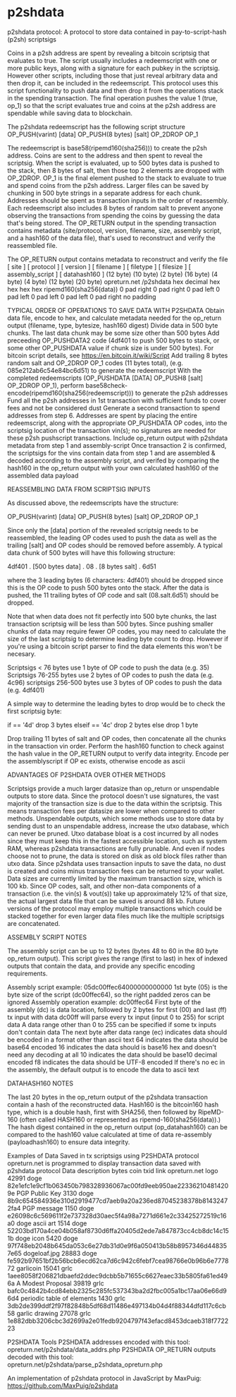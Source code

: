 # p2shdata
p2shdata protocol: A protocol to store data contained in pay-to-script-hash (p2sh) scriptsigs

Coins in a p2sh address are spent by revealing a bitcoin scriptsig that evaluates to true. The script usually includes a redeemscript with one or more public keys, along with a signature for each pubkey in the scriptsig. However other scripts, including those that just reveal arbitrary data and then drop it, can be included in the redeemscript. This protocol uses this script functionality to push data and then drop it from the operations stack in the spending transaction. The final operation pushes the value 1 (true, op_1) so that the script evaluates true and coins at the p2sh address are spendable while saving data to blockchain.
 
The p2shdata redeemscript has the following script structure	                             
OP_PUSH(varint) [data] OP_PUSH(8 bytes) [salt] OP_2DROP OP_1	
 
The redeemscript is base58(ripemd160(sha256))) to create the p2sh address. Coins are sent to the address and then spent to reveal the scriptsig. When the script is evaluated, up to 500 bytes data is pushed to the stack, then 8 bytes of salt, then those top 2 elements are dropped with OP_2DROP. OP_1 is the final element pushed to the stack to evaluate to true and spend coins from the p2sh address. Larger files can be saved by chunking in 500 byte strings in a separate address for each chunk. Addresses should be spent as transaction inputs in the order of reassembly. Each redeemscript also includes 8 bytes of random salt to prevent anyone observing the transactions from spending the coins by guessing the data that's being stored. The OP_RETURN output in the spending transaction contains metadata (site/protocol, version, filename, size, assembly script, and a hash160 of the data file), that's used to reconstruct and verify the reassembled file.

The OP_RETURN output contains metadata to reconstruct and verify the file
[ site ]	[ protocol ]	[ version ]	[ filename ]	[ filetype ]	[ filesize ]	[ assembly_script ]	[ datahash160 ]
(12 byte)	(10 byte)	(2 byte)	(16 byte)	(4 byte)	(4 byte)	(12 byte)	(20 byte)
opreturn.net	/p2shdata	hex decimal	hex	hex	hex	hex	ripemd160(sha256(data))
0 pad right	0 pad right	0 pad left	0 pad left	0 pad left	0 pad left	0 pad right	no padding


TYPICAL ORDER OF OPERATIONS TO SAVE DATA WITH P2SHDATA
Obtain data file, encode to hex, and calculate metadata needed for the op_return output (filename, type, bytesize, hash160 digest)
Divide data in 500 byte chunks. The last data chunk may be some size other than 500 bytes
Add preceeding OP_PUSHDATA2 code (4df401 to push 500 bytes to stack, or some other OP_PUSHDATA value if chunk size is under 500 bytes). For bitcoin script details, see https://en.bitcoin.it/wiki/Script
Add trailing 8 bytes random salt and OP_2DROP OP_1 codes (11 bytes total), (e.g. 085e212ab6c54e84bc6d51) to generate the redeemscript
With the completed redeemscripts (OP_PUSHDATA [DATA] OP_PUSH8 [salt] OP_2DROP OP_1), perform base58check-encode(ripemd160(sha256(redeemscript))) to generate the p2sh addresses
Fund all the p2sh addresses in 1st transaction with sufficient funds to cover fees and not be considered dust
Generate a second transaction to spend addresses from step 6. Addresses are spent by placing the entire redeemscript, along with the appropriate OP_PUSHDATA OP codes, into the scriptsig location of the transaction vin(s); no signatures are needed for these p2sh pushscript transactions. Include op_return output with p2shdata metadata from step 1 and assembly-script
Once transaction 2 is confirmed, the scriptsigs for the vins contain data from step 1 and are assembled & decoded according to the assembly script, and verifed by comparing the hash160 in the op_return output with your own calculated hash160 of the assembled data payload

REASSEMBLING DATA FROM SCRIPTSIG INPUTS

As discussed above, the redeemscripts have the structure:

OP_PUSH(varint) [data] OP_PUSH(8 bytes) [salt] OP_2DROP OP_1

Since only the [data] portion of the revealed scriptsig needs to be reassembled, the leading OP codes used to push the data as well as the trailing [salt] and OP codes should be removed before assembly. A typical data chunk of 500 bytes will have this following structure:

4df401 . [500 bytes data] . 08 . [8 bytes salt] . 6d51

where the 3 leading bytes (6 characters: 4df401) should be dropped since this is the OP code to push 500 bytes onto the stack. After the data is pushed, the 11 trailing bytes of OP code and salt (08.salt.6d51) should be dropped.

Note that when data does not fit perfectly into 500 byte chunks, the last transaction scriptsig will be less than 500 bytes. Since pushing smaller chunks of data may require fewer OP codes, you may need to calculate the size of the last scriptsig to determine leading byte count to drop. However if you're using a bitcoin script parser to find the data elements this won't be necesary.

Scriptsigs < 76 bytes use 1 byte of OP code to push the data (e.g. 35)
Scriptsigs 76-255 bytes use 2 bytes of OP codes to push the data (e.g. 4c96)
scriptsigs 256-500 bytes use 3 bytes of OP codes to push the data (e.g. 4df401)

A simple way to determine the leading bytes to drop would be to check the first scriptsig byte:

if == '4d' drop 3 bytes
elseif == '4c' drop 2 bytes
else drop 1 byte

Drop trailing 11 bytes of salt and OP codes, then concatenate all the chunks in the transaction vin order. Perform the hash160 function to check against the hash value in the OP_RETURN output to verify data integrity. Encode per the assemblyscript if OP ec exists, otherwise encode as ascii


ADVANTAGES OF P2SHDATA OVER OTHER METHODS

Scriptsigs provide a much larger datasize than op_return or unspendable outputs to store data. Since the protocol doesn't use signatures, the vast majority of the transaction size is due to the data within the scriptsig. This means transaction fees per datasize are lower when compared to other methods. Unspendable outputs, which some methods use to store data by sending dust to an unspendable address, increase the utxo database, which can never be pruned. Utxo database bloat is a cost incurred by all nodes since they must keep this in the fastest accessible location, such as system RAM, whereas p2shdata transactions are fully prunable. And even if nodes choose not to prune, the data is stored on disk as old block files rather than utxo data. Since p2shdata uses transaction inputs to save the data, no dust is created and coins minus transaction fees can be returned to your wallet. Data sizes are currently limited by the maximum transaction size, which is 100 kb. Since OP codes, salt, and other non-data components of a transaction (i.e. the vin(s) & vout(s)) take up approximately 12% of that size, the actual largest data file that can be saved is around 88 kb. Future versions of the protocol may employ multiple transactions which could be stacked together for even larger data files much like the multiple scriptsigs are concatenated.

ASSEMBLY SCRIPT NOTES

The assembly script can be up to 12 bytes (bytes 48 to 60 in the 80 byte op_return output). This script gives the range (first to last) in hex of indexed outputs that contain the data, and provide any specific encoding requirements.

Assembly script example: 05dc00ffec64000000000000
1st byte (05) is the byte size of the script (dc00ffec64), so the right padded zeros can be ignored
Assembly operation example: dc00ffec64
First byte of the assembly (dc) is data location, followed by 2 bytes for first (00) and last (ff) tx input with data
dc00ff will parse every tx input (input 0 to 255) for script data
A data range other than 0 to 255 can be specified if some tx inputs don't contain data
The next byte after data range (ec) indicates data should be encoded in a format other than ascii text
64 indicates the data should be base64 encoded
16 indicates the data should is base16 hex and doesn't need any decoding at all
10 indicates the data should be base10 decimal encoded
f8 indicates the data should be UTF-8 encoded
If there's no ec in the assembly, the default output is to encode the data to ascii text

DATAHASH160 NOTES

The last 20 bytes in the op_return output of the p2shdata transaction contain a hash of the reconstructed data. Hash160 is the bitcoin160 hash type, which is a double hash, first with SHA256, then followed by RipeMD-160 (often called HASH160 or represented as ripemd-160(sha256(data)).) The hash digest contained in the op_return output (op_datahash160) can be compared to the hash160 value calculated at time of data re-assembly (payloadhash160) to ensure data integrity.

 
Examples of Data Saved in tx scriptsigs using P2SHDATA protocol
opreturn.net is programmed to display transaction data saved with p2shdata protocol
Data description    	bytes	coin	txid link
opreturn.net logo	42991	doge	82e1efc1e9cf1b063450b798328936067ac00fd9eeb950ae223362104814209e
PGP Public Key	3130	doge	8b9c654584936e310d2919477cd7aeb9a20a236ed87045238378b81432472fa4
PGP message	1150	doge	e26098c6c569611f2e737328d30aec5f4a98a7271d661e2c33425272519c16a0
doge ascii art	1514	doge	52203bd170a4ce04b058af8730d6ffa20405d2ede7a847873cc4cb8dc14c151b
doge icon	5420	doge	97f748eb2048b645da053c6e27db31d0e9f6a050413b58b8957346d448357e65
dogeloaf.jpg	28883	doge	fe592b97651bf2b56bcb6ecd62ca7d6c942c6febf7cea98766e0b96b6e777872
garlicoin	15041	grlc	1aee8058f206821dbaefd2ddec9dcbb5b71655c6627eaec33b5805fa61ed496a
A Modest Proposal	39819	grlc	bafc0c4842b4cd84ebb2325c285fc537343ba2d2fbc005a1bc17aa06e66d96d4
periodic table of elements	1430	grlc	3db2de399ddf2f97f82848b5df68d11486e497134b04d4f88344dfd117c6cb58
garlic drawing	27078	grlc	1e882dbb3206cbc3d2699a2e01fedb9204797f43efacd8453dcaeb318f772223
 
 
P2SHDATA Tools
P2SHDATA addresses encoded with this tool: opreturn.net/p2shdata/data_addrs.php
P2SHDATA OP_RETURN outputs decoded with this tool: opreturn.net/p2shdata/parse_p2shdata_opreturn.php
 
An implementation of p2shdata protocol in JavaScript by MaxPuig: https://github.com/MaxPuig/p2shdata

